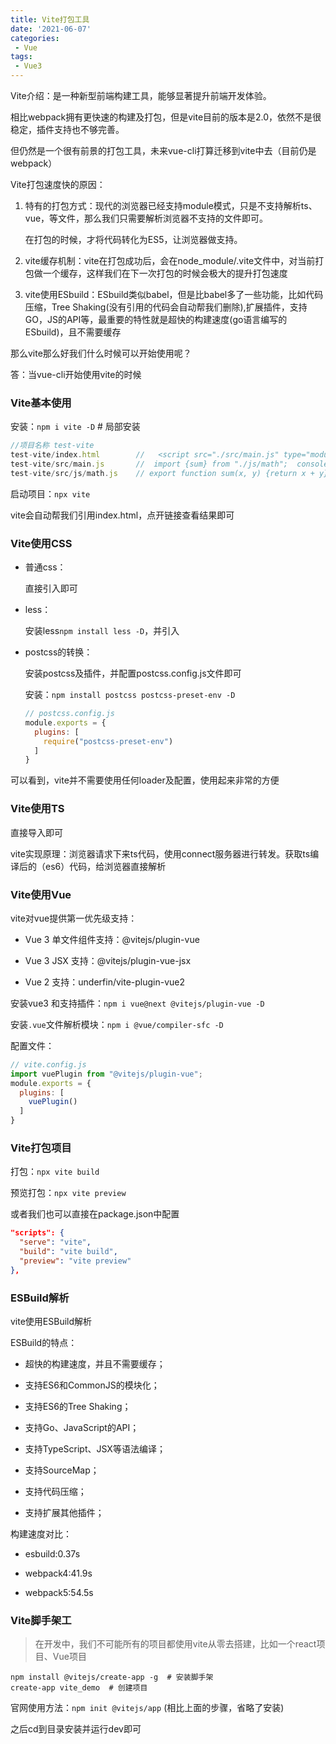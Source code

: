 ```yaml
---
title: Vite打包工具
date: '2021-06-07'
categories:
 - Vue
tags:
 - Vue3
---
```


Vite介绍：是一种新型前端构建工具，能够显著提升前端开发体验。

相比webpack拥有更快速的构建及打包，但是vite目前的版本是2.0，依然不是很稳定，插件支持也不够完善。

但仍然是一个很有前景的打包工具，未来vue-cli打算迁移到vite中去（目前仍是webpack）



Vite打包速度快的原因：

1. 特有的打包方式：现代的浏览器已经支持module模式，只是不支持解析ts、vue，等文件，那么我们只需要解析浏览器不支持的文件即可。

   在打包的时候，才将代码转化为ES5，让浏览器做支持。

2. vite缓存机制：vite在打包成功后，会在node_module/.vite文件中，对当前打包做一个缓存，这样我们在下一次打包的时候会极大的提升打包速度
3. vite使用ESbuild：ESbuild类似babel，但是比babel多了一些功能，比如代码压缩，Tree Shaking(没有引用的代码会自动帮我们删除),扩展插件，支持GO，JS的API等，最重要的特性就是超快的构建速度(go语言编写的ESbuild)，且不需要缓存



那么vite那么好我们什么时候可以开始使用呢？

答：当vue-cli开始使用vite的时候

### Vite基本使用

安装：`npm i vite -D` # 局部安装

```js
//项目名称 test-vite
test-vite/index.html		//   <script src="./src/main.js" type="module"></script>
test-vite/src/main.js		//	import {sum} from "./js/math";	console.log(sum(2,3))
test-vite/src/js/math.js	// export function sum(x, y) {return x + y}
```

启动项目：`npx vite`

vite会自动帮我们引用index.html，点开链接查看结果即可



### Vite使用CSS

* 普通css：

  直接引入即可

* less：

  安装less`npm install less -D`，并引入

* postcss的转换：

  安装postcss及插件，并配置postcss.config.js文件即可

  安装：`npm install postcss postcss-preset-env -D`

  ```js
  // postcss.config.js
  module.exports = {
    plugins: [
      require("postcss-preset-env")
    ]
  }
  ```

可以看到，vite并不需要使用任何loader及配置，使用起来非常的方便



### Vite使用TS

直接导入即可

vite实现原理：浏览器请求下来ts代码，使用connect服务器进行转发。获取ts编译后的（es6）代码，给浏览器直接解析



### Vite使用Vue

vite对vue提供第一优先级支持： 

* Vue 3 单文件组件支持：@vitejs/plugin-vue 

* Vue 3 JSX 支持：@vitejs/plugin-vue-jsx 

* Vue 2 支持：underfin/vite-plugin-vue2

安装vue3 和支持插件：`npm i vue@next @vitejs/plugin-vue -D`   

安装`.vue`文件解析模块：`npm i @vue/compiler-sfc -D`

配置文件：

```js
// vite.config.js
import vuePlugin from "@vitejs/plugin-vue";
module.exports = {
  plugins: [
    vuePlugin()
  ]
}
```



### Vite打包项目

打包：`npx vite build`

预览打包：`npx vite preview`

或者我们也可以直接在package.json中配置

```json
"scripts": {
  "serve": "vite",
  "build": "vite build",
  "preview": "vite preview"
},
```



### ESBuild解析

vite使用ESBuild解析

ESBuild的特点： 

* 超快的构建速度，并且不需要缓存； 

* 支持ES6和CommonJS的模块化； 

* 支持ES6的Tree Shaking； 

* 支持Go、JavaScript的API；

* 支持TypeScript、JSX等语法编译； 

* 支持SourceMap； 

* 支持代码压缩；

* 支持扩展其他插件；

构建速度对比：

* esbuild:0.37s

* webpack4:41.9s

* webpack5:54.5s



### Vite脚手架工

> 在开发中，我们不可能所有的项目都使用vite从零去搭建，比如一个react项目、Vue项目

```
npm install @vitejs/create-app -g  # 安装脚手架
create-app vite_demo  # 创建项目
```

官网使用方法：`npm init @vitejs/app`  (相比上面的步骤，省略了安装)

之后cd到目录安装并运行dev即可

